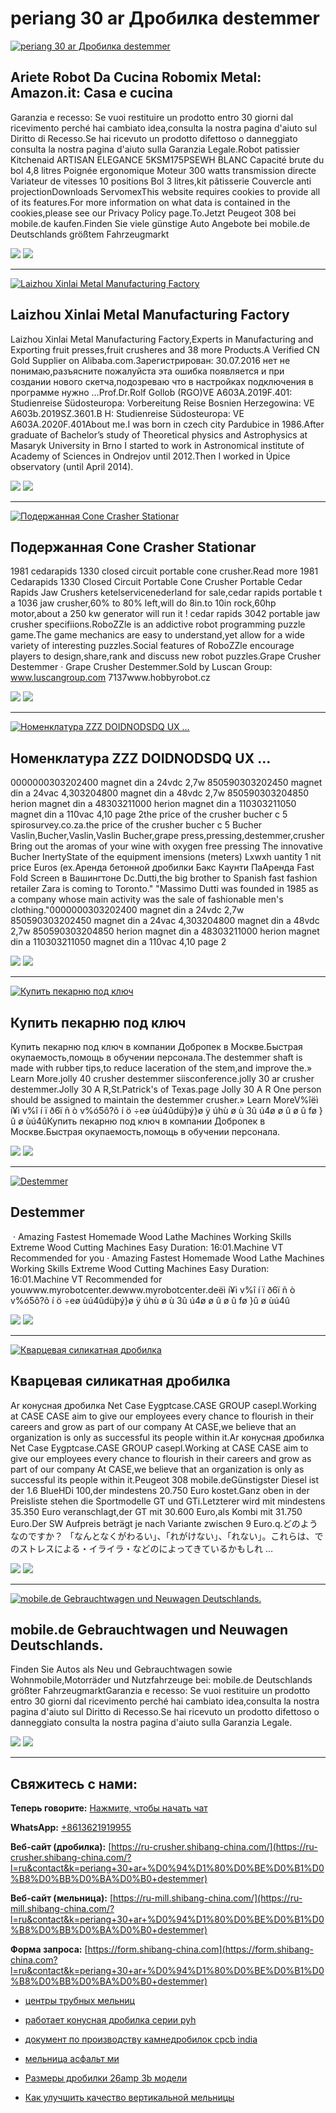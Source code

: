 # periang 30 ar Дробилка destemmer

<a href="https://swt.shibang-china.com/?l=ru&img&k=periang+30+ar+%D0%94%D1%80%D0%BE%D0%B1%D0%B8%D0%BB%D0%BA%D0%B0+destemmer" target="_blank">![periang 30 ar Дробилка destemmer](http://static.shibang-china.com/all-800x300/168.jpg)</a>

## Ariete Robot Da Cucina Robomix Metal: Amazon.it: Casa e cucina
Garanzia e recesso: Se vuoi restituire un prodotto entro 30 giorni dal ricevimento perch&#233; hai cambiato idea,consulta la nostra pagina d'aiuto sul Diritto di Recesso.Se hai ricevuto un prodotto difettoso o danneggiato consulta la nostra pagina d'aiuto sulla Garanzia Legale.Robot patissier Kitchenaid ARTISAN ELEGANCE 5KSM175PSEWH BLANC Capacit&#233; brute du bol 4,8 litres Poign&#233;e ergonomique Moteur 300 watts transmission directe Variateur de vitesses 10 positions Bol 3 litres,kit p&#226;tisserie Couvercle anti projectionDownloads ServomexThis website requires cookies to provide all of its features.For more information on what data is contained in the cookies,please see our Privacy Policy page.To.Jetzt Peugeot 308 bei mobile.de kaufen.Finden Sie viele g&#252;nstige Auto Angebote bei mobile.de Deutschlands gr&#246;&#223;tem Fahrzeugmarkt


<a href="https://whatsapp.shibangsoft.com/WhatsApp.php" target="_blank" title="WhatsApp">![](http://static.shibang-china.com/icon/whatsapp.png)</a> <a href="https://swt.shibang-china.com/?l=ru&icon&k=periang+30+ar+%D0%94%D1%80%D0%BE%D0%B1%D0%B8%D0%BB%D0%BA%D0%B0+destemmer" target="_blank">![](http://static.shibang-china.com/icon/chat-ru.png)</a>

---

<a href="https://swt.shibang-china.com/?l=ru&img&k=periang+30+ar+%D0%94%D1%80%D0%BE%D0%B1%D0%B8%D0%BB%D0%BA%D0%B0+destemmer" target="_blank">![Laizhou Xinlai Metal Manufacturing Factory](http://static.shibang-china.com/all-800x300/669.jpg)</a>

## Laizhou Xinlai Metal Manufacturing Factory
Laizhou Xinlai Metal Manufacturing Factory,Experts in Manufacturing and Exporting fruit presses,fruit crusheres and 38 more Products.A Verified CN Gold Supplier on Alibaba.com.Зарегистрирован: 30.07.2016 нет не понимаю,разъясните пожалуйста эта ошибка появляется и при создании нового скетча,подозреваю что в настройках подключения в программе нужно …Prof.Dr.Rolf Gollob (RGO)VE A603A.2019F.401: Studienreise S&#252;dosteuropa: Vorbereitung Reise Bosnien Herzegowina: VE A603b.2019SZ.3601.B H: Studienreise S&#252;dosteuropa: VE A603A.2020F.401About me.I was born in czech city Pardubice in 1986.After graduate of Bachelor’s study of Theoretical physics and Astrophysics at Masaryk University in Brno I started to work in Astronomical institute of Academy of Sciences in Ondrejov until 2012.Then I worked in &#218;pice observatory (until April 2014).


<a href="https://whatsapp.shibangsoft.com/WhatsApp.php" target="_blank" title="WhatsApp">![](http://static.shibang-china.com/icon/whatsapp.png)</a> <a href="https://swt.shibang-china.com/?l=ru&icon&k=periang+30+ar+%D0%94%D1%80%D0%BE%D0%B1%D0%B8%D0%BB%D0%BA%D0%B0+destemmer" target="_blank">![](http://static.shibang-china.com/icon/chat-ru.png)</a>

---

<a href="https://swt.shibang-china.com/?l=ru&img&k=periang+30+ar+%D0%94%D1%80%D0%BE%D0%B1%D0%B8%D0%BB%D0%BA%D0%B0+destemmer" target="_blank">![Подержанная Cone Crasher Stationar](http://static.shibang-china.com/all-800x300/1469.jpg)</a>

## Подержанная Cone Crasher Stationar
1981 cedarapids 1330 closed circuit portable cone crusher.Read more 1981 Cedarapids 1330 Closed Circuit Portable Cone Crusher Portable Cedar Rapids Jaw Crushers ketelservicenederland for sale,cedar rapids portable t a 1036 jaw crusher,60% to 80% left,will do 8in.to 10in rock,60hp motor,about a 250 kw generator will run it ! cedar rapids 3042 portable jaw crusher specifiions.RoboZZle is an addictive robot programming puzzle game.The game mechanics are easy to understand,yet allow for a wide variety of interesting puzzles.Social features of RoboZZle encourage players to design,share,rank and discuss new robot puzzles.Grape Crusher Destemmer&nbsp;&#0183;&#32;Grape Crusher Destemmer.Sold by Luscan Group: www.luscangroup.com 7137www.hobbyrobot.cz


<a href="https://whatsapp.shibangsoft.com/WhatsApp.php" target="_blank" title="WhatsApp">![](http://static.shibang-china.com/icon/whatsapp.png)</a> <a href="https://swt.shibang-china.com/?l=ru&icon&k=periang+30+ar+%D0%94%D1%80%D0%BE%D0%B1%D0%B8%D0%BB%D0%BA%D0%B0+destemmer" target="_blank">![](http://static.shibang-china.com/icon/chat-ru.png)</a>

---

<a href="https://swt.shibang-china.com/?l=ru&img&k=periang+30+ar+%D0%94%D1%80%D0%BE%D0%B1%D0%B8%D0%BB%D0%BA%D0%B0+destemmer" target="_blank">![Номенклатура ZZZ DOIDNODSDQ UX …](http://static.shibang-china.com/all-800x300/165.jpg)</a>

## Номенклатура ZZZ DOIDNODSDQ UX …
0000000303202400 magnet din a 24vdc 2,7w 850590303202450 magnet din a 24vac 4,303204800 magnet din a 48vdc 2,7w 850590303204850 herion magnet din a 48303211000 herion magnet din a 110303211050 magnet din a 110vac 4,10 page 2the price of the crusher bucher c 5 spirosurvey.co.za.the price of the crusher bucher c 5 Bucher Vaslin,Bucher,Vaslin,Vaslin Bucher,grape press,pressing,destemmer,crusher Bring out the aromas of your wine with oxygen free pressing The innovative Bucher InertyState of the equipment imensions (meters) Lxwxh uantity 1 nit price Euros (ex.Аренда бетонной дробилки Бакс Каунти ПаАренда Fast Fold Screen в Вашингтоне Dc.Dutti,the big brother to Spanish fast fashion retailer Zara is coming to Toronto.&quot; &quot;Massimo Dutti was founded in 1985 as a company whose main activity was the sale of fashionable men's clothing.&quot;0000000303202400 magnet din a 24vdc 2,7w 850590303202450 magnet din a 24vac 4,303204800 magnet din a 48vdc 2,7w 850590303204850 herion magnet din a 48303211000 herion magnet din a 110303211050 magnet din a 110vac 4,10 page 2


<a href="https://whatsapp.shibangsoft.com/WhatsApp.php" target="_blank" title="WhatsApp">![](http://static.shibang-china.com/icon/whatsapp.png)</a> <a href="https://swt.shibang-china.com/?l=ru&icon&k=periang+30+ar+%D0%94%D1%80%D0%BE%D0%B1%D0%B8%D0%BB%D0%BA%D0%B0+destemmer" target="_blank">![](http://static.shibang-china.com/icon/chat-ru.png)</a>

---

<a href="https://swt.shibang-china.com/?l=ru&img&k=periang+30+ar+%D0%94%D1%80%D0%BE%D0%B1%D0%B8%D0%BB%D0%BA%D0%B0+destemmer" target="_blank">![Купить пекарню под ключ](http://static.shibang-china.com/all-800x300/359.jpg)</a>

## Купить пекарню под ключ
Купить пекарню под ключ в компании Добропек в Москве.Быстрая окупаемость,помощь в обучении персонала.The destemmer shaft is made with rubber tips,to reduce laceration of the stem,and improve the.&#187; Learn More.jolly 40 crusher destemmer siisconference.jolly 30 ar crusher destemmer.Jolly 30 A R,St.Patrick's of Texas.page Jolly 30 A R One person should be assigned to maintain the destemmer crusher.&#187; Learn MoreV%&#238;&#235;&#236; &#237;&#165;&#236; v%&#238; &#237; &#239; &#240;6&#239; &#241; &#242; v%&#243;5&#244;?&#245; &#237; &#246; &#247;e&#248; &#249;&#250;4&#251;d&#252;&#254;&#253;}&#248; &#255; &#250;h&#249; &#248; &#249; 3&#251; &#250;4&#248; &#248; &#251; &#248; &#251; f&#248; }&#251; &#248; &#249;&#250;4&#251;Купить пекарню под ключ в компании Добропек в Москве.Быстрая окупаемость,помощь в обучении персонала.


<a href="https://whatsapp.shibangsoft.com/WhatsApp.php" target="_blank" title="WhatsApp">![](http://static.shibang-china.com/icon/whatsapp.png)</a> <a href="https://swt.shibang-china.com/?l=ru&icon&k=periang+30+ar+%D0%94%D1%80%D0%BE%D0%B1%D0%B8%D0%BB%D0%BA%D0%B0+destemmer" target="_blank">![](http://static.shibang-china.com/icon/chat-ru.png)</a>

---

<a href="https://swt.shibang-china.com/?l=ru&img&k=periang+30+ar+%D0%94%D1%80%D0%BE%D0%B1%D0%B8%D0%BB%D0%BA%D0%B0+destemmer" target="_blank">![Destemmer](http://static.shibang-china.com/all-800x300/1514.jpg)</a>

## Destemmer
&nbsp;&#0183;&#32;Amazing Fastest Homemade Wood Lathe Machines Working Skills Extreme Wood Cutting Machines Easy Duration: 16:01.Machine VT Recommended for you&nbsp;&#0183;&#32;Amazing Fastest Homemade Wood Lathe Machines Working Skills Extreme Wood Cutting Machines Easy Duration: 16:01.Machine VT Recommended for youwww.myrobotcenter.dewww.myrobotcenter.de&#235;&#236; &#237;&#165;&#236; v%&#238; &#237; &#239; &#240;6&#239; &#241; &#242; v%&#243;5&#244;?&#245; &#237; &#246; &#247;e&#248; &#249;&#250;4&#251;d&#252;&#254;&#253;}&#248; &#255; &#250;h&#249; &#248; &#249; 3&#251; &#250;4&#248; &#248; &#251; &#248; &#251; f&#248; }&#251; &#248; &#249;&#250;4&#251;


<a href="https://whatsapp.shibangsoft.com/WhatsApp.php" target="_blank" title="WhatsApp">![](http://static.shibang-china.com/icon/whatsapp.png)</a> <a href="https://swt.shibang-china.com/?l=ru&icon&k=periang+30+ar+%D0%94%D1%80%D0%BE%D0%B1%D0%B8%D0%BB%D0%BA%D0%B0+destemmer" target="_blank">![](http://static.shibang-china.com/icon/chat-ru.png)</a>

---

<a href="https://swt.shibang-china.com/?l=ru&img&k=periang+30+ar+%D0%94%D1%80%D0%BE%D0%B1%D0%B8%D0%BB%D0%BA%D0%B0+destemmer" target="_blank">![Кварцевая силикатная дробилка](http://static.shibang-china.com/all-800x300/735.jpg)</a>

## Кварцевая силикатная дробилка
Ar конусная дробилка Net Case Eygptcase.CASE GROUP casepl.Working at CASE CASE aim to give our employees every chance to flourish in their careers and grow as part of our company At CASE,we believe that an organization is only as successful its people within it.Ar конусная дробилка Net Case Eygptcase.CASE GROUP casepl.Working at CASE CASE aim to give our employees every chance to flourish in their careers and grow as part of our company At CASE,we believe that an organization is only as successful its people within it.Peugeot 308 mobile.deG&#252;nstigster Diesel ist der 1.6 BlueHDi 100,der mindestens 20.750 Euro kostet.Ganz oben in der Preisliste stehen die Sportmodelle GT und GTi.Letzterer wird mit mindestens 35.350 Euro veranschlagt,der GT mit 30.600 Euro,als Kombi mit 31.750 Euro.Der SW Aufpreis betr&#228;gt je nach Variante zwischen 9 Euro.q.どのようなのですか？ 「なんとなくがわるい」、「れがけない」、「れない」。これらは、でのストレスによる・イライラ・などのによってきているかもしれ …


<a href="https://whatsapp.shibangsoft.com/WhatsApp.php" target="_blank" title="WhatsApp">![](http://static.shibang-china.com/icon/whatsapp.png)</a> <a href="https://swt.shibang-china.com/?l=ru&icon&k=periang+30+ar+%D0%94%D1%80%D0%BE%D0%B1%D0%B8%D0%BB%D0%BA%D0%B0+destemmer" target="_blank">![](http://static.shibang-china.com/icon/chat-ru.png)</a>

---

<a href="https://swt.shibang-china.com/?l=ru&img&k=periang+30+ar+%D0%94%D1%80%D0%BE%D0%B1%D0%B8%D0%BB%D0%BA%D0%B0+destemmer" target="_blank">![mobile.de Gebrauchtwagen und Neuwagen Deutschlands.](http://static.shibang-china.com/all-800x300/841.jpg)</a>

## mobile.de Gebrauchtwagen und Neuwagen Deutschlands.
Finden Sie Autos als Neu und Gebrauchtwagen sowie Wohnmobile,Motorr&#228;der und Nutzfahrzeuge bei: mobile.de Deutschlands gr&#246;&#223;ter FahrzeugmarktGaranzia e recesso: Se vuoi restituire un prodotto entro 30 giorni dal ricevimento perch&#233; hai cambiato idea,consulta la nostra pagina d'aiuto sul Diritto di Recesso.Se hai ricevuto un prodotto difettoso o danneggiato consulta la nostra pagina d'aiuto sulla Garanzia Legale.

<a href="https://whatsapp.shibangsoft.com/WhatsApp.php" target="_blank" title="WhatsApp">![](http://static.shibang-china.com/icon/whatsapp.png)</a> <a href="https://swt.shibang-china.com/?l=ru&icon&k=periang+30+ar+%D0%94%D1%80%D0%BE%D0%B1%D0%B8%D0%BB%D0%BA%D0%B0+destemmer" target="_blank">![](http://static.shibang-china.com/icon/chat-ru.png)</a>

---
## Свяжитесь с нами:

**Теперь говорите:** [Нажмите, чтобы начать чат](https://swt.shibang-china.com?l=ru&contact&k=periang+30+ar+%D0%94%D1%80%D0%BE%D0%B1%D0%B8%D0%BB%D0%BA%D0%B0+destemmer)

**WhatsApp:**  [+8613621919955](https://whatsapp.shibangsoft.com/WhatsApp.php)

**Веб-сайт (дробилка):** [https://ru-crusher.shibang-china.com/](https://ru-crusher.shibang-china.com/?l=ru&contact&k=periang+30+ar+%D0%94%D1%80%D0%BE%D0%B1%D0%B8%D0%BB%D0%BA%D0%B0+destemmer)

**Веб-сайт (мельница):** [https://ru-mill.shibang-china.com/](https://ru-mill.shibang-china.com/?l=ru&contact&k=periang+30+ar+%D0%94%D1%80%D0%BE%D0%B1%D0%B8%D0%BB%D0%BA%D0%B0+destemmer)

**Форма запроса:** [https://form.shibang-china.com](https://form.shibang-china.com?l=ru&contact&k=periang+30+ar+%D0%94%D1%80%D0%BE%D0%B1%D0%B8%D0%BB%D0%BA%D0%B0+destemmer)

* [центры трубных мельниц](../125/%D1%86%D0%B5%D0%BD%D1%82%D1%80%D1%8B%20%D1%82%D1%80%D1%83%D0%B1%D0%BD%D1%8B%D1%85%20%D0%BC%D0%B5%D0%BB%D1%8C%D0%BD%D0%B8%D1%86.md)

* [работает конусная дробилка серии pyh](../125/%D1%80%D0%B0%D0%B1%D0%BE%D1%82%D0%B0%D0%B5%D1%82%20%D0%BA%D0%BE%D0%BD%D1%83%D1%81%D0%BD%D0%B0%D1%8F%20%D0%B4%D1%80%D0%BE%D0%B1%D0%B8%D0%BB%D0%BA%D0%B0%20%D1%81%D0%B5%D1%80%D0%B8%D0%B8%20pyh.md)

* [документ по производству камнедробилок cpcb india](../124/%D0%B4%D0%BE%D0%BA%D1%83%D0%BC%D0%B5%D0%BD%D1%82%20%D0%BF%D0%BE%20%D0%BF%D1%80%D0%BE%D0%B8%D0%B7%D0%B2%D0%BE%D0%B4%D1%81%D1%82%D0%B2%D1%83%20%D0%BA%D0%B0%D0%BC%D0%BD%D0%B5%D0%B4%D1%80%D0%BE%D0%B1%D0%B8%D0%BB%D0%BE%D0%BA%20cpcb%20india.md)

* [мельница асфальт ми](../123/%D0%BC%D0%B5%D0%BB%D1%8C%D0%BD%D0%B8%D1%86%D0%B0%20%D0%B0%D1%81%D1%84%D0%B0%D0%BB%D1%8C%D1%82%20%D0%BC%D0%B8.md)

* [Размеры дробилки 26amp 3b модели](../121/%D0%A0%D0%B0%D0%B7%D0%BC%D0%B5%D1%80%D1%8B%20%D0%B4%D1%80%D0%BE%D0%B1%D0%B8%D0%BB%D0%BA%D0%B8%2026amp%203b%20%D0%BC%D0%BE%D0%B4%D0%B5%D0%BB%D0%B8.md)

* [Как улучшить качество вертикальной мельницы](../123/%D0%9A%D0%B0%D0%BA%20%D1%83%D0%BB%D1%83%D1%87%D1%88%D0%B8%D1%82%D1%8C%20%D0%BA%D0%B0%D1%87%D0%B5%D1%81%D1%82%D0%B2%D0%BE%20%D0%B2%D0%B5%D1%80%D1%82%D0%B8%D0%BA%D0%B0%D0%BB%D1%8C%D0%BD%D0%BE%D0%B9%20%D0%BC%D0%B5%D0%BB%D1%8C%D0%BD%D0%B8%D1%86%D1%8B.md)